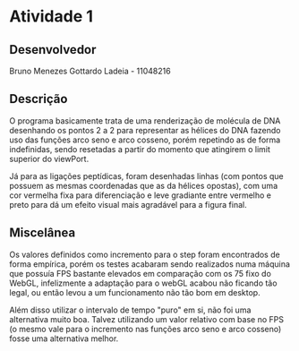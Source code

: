 # Atividade 1

## Desenvolvedor
Bruno Menezes Gottardo Ladeia - 11048216

## Descrição
O programa basicamente trata de uma renderização de molécula de DNA desenhando os pontos 2 a 2 para representar as hélices do DNA
fazendo uso das funções arco seno e arco cosseno, porém repetindo as de forma indefinidas, sendo resetadas a partir do momento que atingirem o limit superior do viewPort.

Já para as ligações peptídicas, foram desenhadas linhas (com pontos que possuem as mesmas coordenadas que as da hélices opostas), com uma cor vermelha fixa para diferenciação e leve gradiante entre vermelho e preto para dá um efeito visual mais agradável para a figura final.

## Miscelânea
Os valores definidos como incremento para o step foram encontrados de forma empírica, porém os testes acabaram sendo realizados numa máquina que possuía FPS bastante elevados em comparação com os 75 fixo do WebGL, infelizmente a adaptação para o webGL acabou não ficando tão legal, ou então levou a um funcionamento não tão bom em desktop.

Além disso utilizar o intervalo de tempo "puro" em si, não foi uma alternativa muito boa. Talvez utilizando um valor relativo com base no FPS (o mesmo vale para o incremento nas funções arco seno e arco cosseno) fosse uma alternativa melhor.
